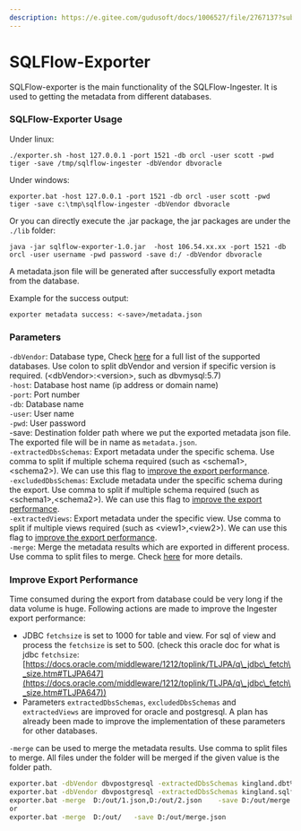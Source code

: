 ```yaml
---
description: https://e.gitee.com/gudusoft/docs/1006527/file/2767137?sub_id=5768619
---
```


# SQLFlow-Exporter

SQLFlow-exporter is the main functionality of the SQLFlow-Ingester. It is used to getting the metadata from different databases.

### SQLFlow-Exporter Usage

Under linux:

```
./exporter.sh -host 127.0.0.1 -port 1521 -db orcl -user scott -pwd tiger -save /tmp/sqlflow-ingester -dbVendor dbvoracle
```

Under windows:

```
exporter.bat -host 127.0.0.1 -port 1521 -db orcl -user scott -pwd tiger -save c:\tmp\sqlflow-ingester -dbVendor dbvoracle
```

Or you can directly execute the .jar package, the jar packages are under the `./lib` folder:&#x20;

```
java -jar sqlflow-exporter-1.0.jar  -host 106.54.xx.xx -port 1521 -db orcl -user username -pwd password -save d:/ -dbVendor dbvoracle
```

A metadata.json file will be generated after successfully export metadta from the database.&#x20;

Example for the success output:&#x20;

```
exporter metadata success: <-save>/metadata.json
```

### Parameters

`-dbVendor`: Database type, Check [here](../list-of-supported-dbvendors.md) for a full list of the supported databases. Use colon to split dbVendor and version if specific version is required. (\<dbVendor>:\<version>, such as dbvmysql:5.7) \
`-host`: Database host name (ip address or domain name) \
`-port`: Port number\
`-db`: Database name\
`-user`: User name \
`-pwd`: User password \
\-save: Destination folder path where we put the exported metadata json file. The exported file will be in name as `metadata.json`. \
`-extractedDbsSchemas`: Export metadata under the specific schema. Use comma to split if multiple schema required (such as \<schema1>,\<schema2>). We can use this flag to [improve the export performance](sqlflow-exporter.md#improve-export-performance).\
`-excludedDbsSchemas`:  Exclude metadata under the specific schema during the export. Use comma to split if multiple schema required (such as \<schema1>,\<schema2>). We can use this flag to [improve the export performance](sqlflow-exporter.md#improve-export-performance).\
`-extractedViews`: Export metadata under the specific view. Use comma to split if multiple views required (such as \<view1>,\<view2>). We can use this flag to [improve the export performance](sqlflow-exporter.md#improve-export-performance). \
`-merge`: Merge the metadata results which are exported in different process. Use comma to split files to merge. Check [here](sqlflow-exporter.md#improve-export-performance) for more details.

### Improve Export Performance

Time consumed during the export from database could be very long if the data volume is huge. Following actions are made to improve the Ingester export performance:

* JDBC `fetchsize` is set to 1000 for table and view. For sql of view and process the `fetchsize` is set to 500. (check this oracle doc for what is jdbc `fetchsize`: [https://docs.oracle.com/middleware/1212/toplink/TLJPA/q\_jdbc\_fetch\_size.htm#TLJPA647](https://docs.oracle.com/middleware/1212/toplink/TLJPA/q\_jdbc\_fetch\_size.htm#TLJPA647))
* Parameters `extractedDbsSchemas`, `excludedDbsSchemas` and `extractedViews` are improved for oracle and postgresql. A plan has already been made to improve the implementation of these parameters for other databases.

`-merge` can be used to merge the metadata results. Use comma to split files to merge. All files under the folder will be merged if the given value is the folder path.

```bash
exporter.bat -dbVendor dbvpostgresql -extractedDbsSchemas kingland.dbt%,kingland.pub%  -host 115.159.225.38 -port 5432 -db kingland -user bigking -pwd Cat_*** -save D:/out/1.json
exporter.bat -dbVendor dbvpostgresql -extractedDbsSchemas kingland.sqlflow  -host 115.159.225.38 -port 5432 -db kingland -user bigking -pwd Cat_*** -save D:/out/2.json
exporter.bat -merge  D:/out/1.json,D:/out/2.json    -save D:/out/merge.json
or
exporter.bat -merge  D:/out/   -save D:/out/merge.json
```
